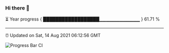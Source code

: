 ### Hi there 👋

⏳ Year progress { ██████████████████▁▁▁▁▁▁▁▁▁▁▁▁ } 61.71 %

---

⏰ Updated on Sat, 14 Aug 2021 06:12:56 GMT

![Progress Bar CI](https://github.com/liununu/liununu/workflows/Progress%20Bar%20CI/badge.svg)
